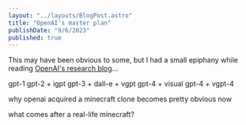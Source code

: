 ```yaml
---
layout: "../layouts/BlogPost.astro"
title: "OpenAI's master plan"
publishDate: "9/6/2023"
published: true
---
```


This may have been obvious to some, but I had a small epiphany while reading [OpenAI's research blog](https://openai.com/research)...

gpt-1
gpt-2 + igpt
gpt-3 + dall-e + vgpt
gpt-4 + visual gpt-4 + vgpt-4

why openai acquired a minecraft clone becomes pretty obvious now

what comes after a real-life minecraft?